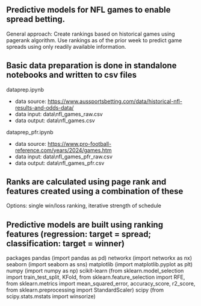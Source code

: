 ## Predictive models for NFL games to enable spread betting.

General approach:  Create rankings based on historical games using pagerank algorithm.  Use rankings as of the prior week to predict game spreads using only readily available information.

## Basic data preparation is done in standalone notebooks and written to csv files

dataprep.ipynb
- data source: https://www.aussportsbetting.com/data/historical-nfl-results-and-odds-data/
- data input: data\nfl_games_raw.csv
- data output:  data\nfl_games.csv

dataprep_pfr.ipynb
- data source: https://www.pro-football-reference.com/years/2024/games.htm
- data input: data\nfl_games_pfr_raw.csv
- data output: data\nfl_games_pfr.csv


## Ranks are calculated using page rank and features created using a combination of these

Options:  single win/loss ranking, iterative strength of schedule

## Predictive models are built using ranking features (regression:  target = spread; classification: target = winner)

packages
pandas (import pandas as pd)
networkx (import networkx as nx)
seaborn (import seaborn as sns)
matplotlib (import matplotlib.pyplot as plt)
numpy (import numpy as np)
scikit-learn (from sklearn.model_selection import train_test_split, KFold, from sklearn.feature_selection import RFE, from sklearn.metrics import mean_squared_error, accuracy_score, r2_score, from sklearn.preprocessing import StandardScaler)
scipy (from scipy.stats.mstats import winsorize)

